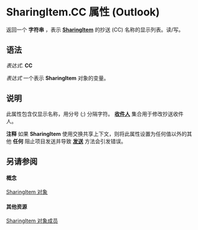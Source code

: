 
# SharingItem.CC 属性 (Outlook)

返回一个 **字符串** ，表示 **[SharingItem](63dd3451-44f3-7cc4-c6e2-7dad5835a7d2.md)** 的抄送 (CC) 名称的显示列表。读/写。


## 语法

 _表达式_. **CC**

 _表达式_ 一个表示 **SharingItem** 对象的变量。


## 说明

此属性包含仅显示名称，用分号 (;) 分隔字符。 **[收件人](774f56b7-4de8-9584-60cd-4fbf361f4c85.md)** 集合用于修改抄送收件人。


 **注释**  如果 **SharingItem** 使用交换共享上下文，则将此属性设置为任何值以外的其他 **任何** 阻止项目发送并导致 **[发送](54f92175-0e99-f96a-56de-5fc66d97d80f.md)** 方法会引发错误。


## 另请参阅


#### 概念


[SharingItem 对象](63dd3451-44f3-7cc4-c6e2-7dad5835a7d2.md)
#### 其他资源


[SharingItem 对象成员](719ad60e-2242-2c54-778f-006b61690389.md)